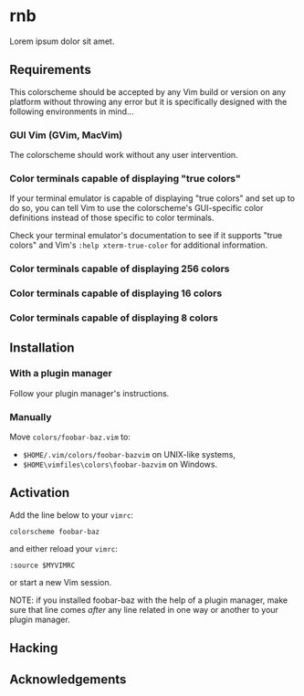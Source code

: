 # rnb

Lorem ipsum dolor sit amet.

## Requirements

This colorscheme should be accepted by any Vim build or version on any platform without throwing any error but it is specifically designed with the following environments in mind…

### GUI Vim (GVim, MacVim)

The colorscheme should work without any user intervention.

### Color terminals capable of displaying "true colors"

If your terminal emulator is capable of displaying "true colors" and set up to do so, you can tell Vim to use the colorscheme's GUI-specific color definitions instead of those specific to color terminals.

Check your terminal emulator's documentation to see if it supports "true colors" and Vim's `:help xterm-true-color` for additional information.

### Color terminals capable of displaying 256 colors

### Color terminals capable of displaying 16 colors

### Color terminals capable of displaying 8 colors

## Installation

### With a plugin manager

Follow your plugin manager's instructions.

### Manually

Move `colors/foobar-baz.vim` to:

* `$HOME/.vim/colors/foobar-bazvim` on UNIX-like systems,
* `$HOME\vimfiles\colors\foobar-bazvim` on Windows.

## Activation

Add the line below to your `vimrc`:

    colorscheme foobar-baz

and either reload your `vimrc`:

    :source $MYVIMRC

or start a new Vim session.

NOTE: if you installed foobar-baz with the help of a plugin manager, make sure that line comes *after* any line related in one way or another to your plugin manager.

## Hacking

## Acknowledgements
